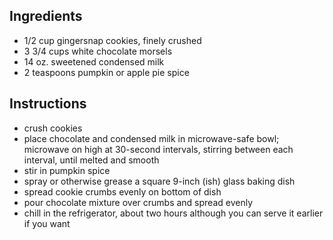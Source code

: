 ## Ingredients

- 1/2 cup gingersnap cookies, finely crushed
- 3 3/4 cups white chocolate morsels
- 14 oz. sweetened condensed milk
- 2 teaspoons pumpkin or apple pie spice

## Instructions

- crush cookies
- place chocolate and condensed milk in microwave-safe bowl; microwave on high
at 30-second intervals, stirring between each interval, until melted and smooth
- stir in pumpkin spice
- spray or otherwise grease a square 9-inch (ish) glass baking dish
- spread cookie crumbs evenly on bottom of dish
- pour chocolate mixture over crumbs and spread evenly
- chill in the refrigerator, about two hours although you can serve it earlier
if you want
